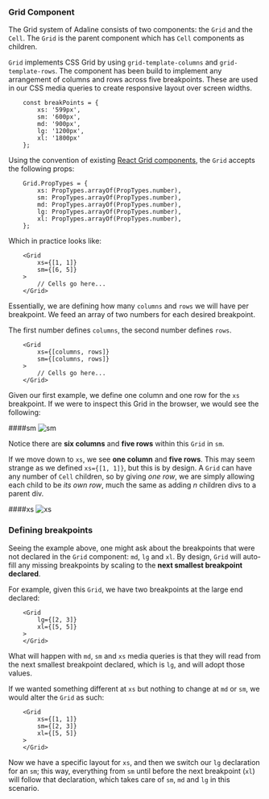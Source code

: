 ### Grid Component

The Grid system of Adaline consists of two components: the `Grid` and the `Cell`. The `Grid` is the parent component which has `Cell` components as children.

`Grid` implements CSS Grid by using `grid-template-columns` and `grid-template-rows`. The component has been build to implement any arrangement of columns and rows across five breakpoints. These are used in our CSS media queries to create responsive layout over screen widths.

```
    const breakPoints = {
        xs: '599px',
        sm: '600px',
        md: '900px',
        lg: '1200px',
        xl: '1800px'
    };
```

Using the convention of existing [React Grid components](https://material-ui.com/layout/grid/), the `Grid` accepts the following props:

```
    Grid.PropTypes = {
        xs: PropTypes.arrayOf(PropTypes.number),
        sm: PropTypes.arrayOf(PropTypes.number),
        md: PropTypes.arrayOf(PropTypes.number),
        lg: PropTypes.arrayOf(PropTypes.number),
        xl: PropTypes.arrayOf(PropTypes.number),
    };
```

Which in practice looks like:

```
    <Grid
        xs={[1, 1]}
        sm={[6, 5]}
    >
        // Cells go here...
    </Grid>
```

Essentially, we are defining how many `columns` and `rows` we will have per breakpoint. We feed an array of two numbers for each desired breakpoint.

The first number defines `columns`, the second number defines `rows`.

```
    <Grid
        xs={[columns, rows]}
        sm={[columns, rows]}
    >
        // Cells go here...
    </Grid>
```

Given our first example, we define one column and one row for the `xs` breakpoint. If we were to inspect this Grid in the browser, we would see the following:

####sm
![sm](../../assets/sm_1.png 'Example 1')

Notice there are **six columns** and **five rows** within this `Grid` in `sm`.

If we move down to `xs`, we see **one column** and **five rows**.
This may seem strange as we defined `xs={[1, 1]}`, but this is by design. A `Grid` can have any number of `Cell` children, so by giving _one row_, we are simply allowing each child to be _its own row_, much the same as adding _n_ children divs to a parent div.

####xs
![xs](../../assets/xs_1.png 'Example 2')

### Defining breakpoints

Seeing the example above, one might ask about the breakpoints that were not declared in the `Grid` component: `md`, `lg` and `xl`. By design, `Grid` will auto-fill any missing breakpoints by scaling to the **next smallest breakpoint declared**.

For example, given this `Grid`, we have two breakpoints at the large end declared:

```
    <Grid
        lg={[2, 3]}
        xl={[5, 5]}
    >
    </Grid>
```

What will happen with `md`, `sm` and `xs` media queries is that they will read from the next smallest breakpoint declared, which is `lg`, and will adopt those values.

If we wanted something different at `xs` but nothing to change at `md` or `sm`, we would alter the `Grid` as such:

```
    <Grid
        xs={[1, 1]}
        sm={[2, 3]}
        xl={[5, 5]}
    >
    </Grid>
```

Now we have a specific layout for `xs`, and then we switch our `lg` declaration for an `sm`; this way, everything from `sm` until before the next breakpoint (`xl`) will follow that declaration, which takes care of `sm`, `md` and `lg` in this scenario.

